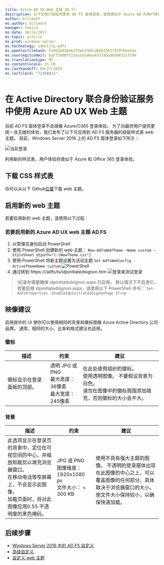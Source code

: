 ```yaml
---
title: Azure AD UX Web 主题 AD FS
description: 以下文档介绍如何更改 AD FS 窗体登录，使其类似于 Azure AD 的用户体验。
author: billmath
ms.author: billmath
manager: femila
ms.date: 10/24/2017
ms.topic: article
ms.prod: windows-server
ms.technology: identity-adfs
ms.openlocfilehash: f4dd1d45646475be3788cd6b615b1743976eedae
ms.sourcegitcommit: 6aff3d88ff22ea141a6ea6572a5ad8dd6321f199
ms.translationtype: MT
ms.contentlocale: zh-CN
ms.lasthandoff: 09/27/2019
ms.locfileid: "71358411"
---
```

# <a name="using-an-azure-ad-ux-web-theme-in-active-directory-federation-services"></a>在 Active Directory 联合身份验证服务中使用 Azure AD UX Web 主题
目前 AD FS 窗体登录不会镜像 Azure/O365 登录体验。  为了向最终用户提供更统一且无缝的体验，我们发布了以下可应用到 AD FS 服务器的级联样式表 web 主题。  目前，Windows Server 2016 上的 AD FS 窗体登录如下所示：

![当前登录](media/Azure-UX-Web-Theme-in-AD-FS/one.png)


利用新的样式表，用户体验将类似于 Azure 和 Office 365 登录体验。

## <a name="download-the-css-style-sheet"></a>下载 CSS 样式表
你可以从以下 Github[位置](https://github.com/Microsoft/adfsWebCustomization/tree/master/centeredUi)下载 web 主题。


## <a name="enabling-the-new-web-theme"></a>启用新的 web 主题
若要启用新的 web 主题，请使用以下过程：

### <a name="to-enable-the-new-azure-ad-ux-web-theme-in-ad-fs"></a>若要启用新的 Azure AD UX web 主题 AD FS
1. 以管理员身份启动 PowerShell
2. 使用 PowerShell 创建新的 web 主题： `New-AdfsWebTheme –Name custom –StyleSheet @{path="c:\NewTheme.css"}`
3. 使用 PowerShell 将新主题设置为活动主题 `Set-AdfsWebConfig -ActiveThemeName custom`
   ![PowerShell](media/Azure-UX-Web-Theme-in-AD-FS/two.png)
4. 通过转到 https://<AD FS name.domain>/adfs/ls/idpinitiatedsignon.htm ![登录来测试登录](media/Azure-UX-Web-Theme-in-AD-FS/three.png)

> !纪录你需要确保 idpinitiatedsignon.aspx 已启用。  默认情况下不启用它。  若要启用 idpinitiatedsignon.aspx，请使用以下 PowerShell 命令： `Set-AdfsProperties –EnableIdpInitiatedSignonPage $True`

## <a name="image-recommendations"></a>映像建议
启用居中的 UI 使你可以使用相同的背景和徽标图像 Azure Active Directory 公司品牌。 通常，相同的大小、比率和格式建议也适用。

### <a name="logo"></a>徽标

描述 | 约束 | 建议
------- | ------- | ----------
徽标显示在登录面板的顶部。 | 透明 JPG 或 PNG<br>最大高度：36像素<br>最大宽度：245像素 | 在此处使用组织的徽标。<br>使用透明图像。 不要假设背景为白色。<br>请勿在图像中的徽标周围添加填充，否则徽标的大小会不大。

### <a name="background"></a>背景

描述 | 约束 | 建议
------- | ------- | ----------
此选项显示在登录页的背景中，定位在可视空间的中心，并缩放和裁剪以填充浏览器窗口。    <br>在移动电话等窄屏幕上，不会显示此图像。<br>加载页面时，将对此图像应用0.55 不透明度的黑色掩码。 | JPG 或 PNG<br>图像维度： 1920x1080 px<br>文件大小： &lt; 300 KB | <br>使用不具有强大主题的图像。 不透明的登录窗体出现在此图像的中心之上，可以覆盖图像的任何部分，具体取决于浏览器窗口的大小。<br>使文件大小保持较小，以确保快速加载。

## <a name="next-steps"></a>后续步骤
- [Windows Server 2016 中的 AD FS 自定义](AD-FS-Customization-in-Windows-Server-2016.md)
- [高级自定义](Advanced-Customization-of-AD-FS-Sign-in-Pages.md)
- [自定义 web 主题](Custom-Web-Themes-in-AD-FS.md)
